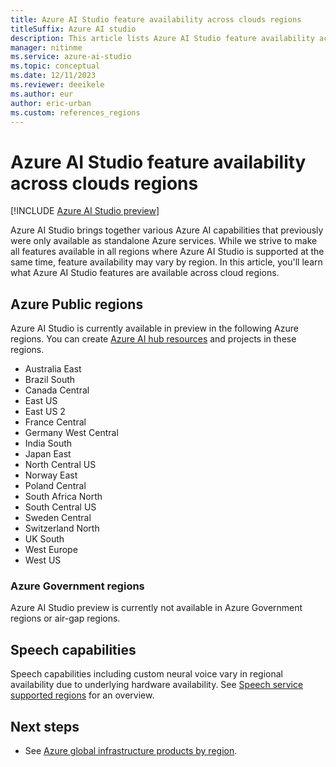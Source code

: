 ```yaml
---
title: Azure AI Studio feature availability across clouds regions
titleSuffix: Azure AI studio
description: This article lists Azure AI Studio feature availability across clouds regions.
manager: nitinme
ms.service: azure-ai-studio
ms.topic: conceptual
ms.date: 12/11/2023
ms.reviewer: deeikele
ms.author: eur
author: eric-urban
ms.custom: references_regions
---
```


# Azure AI Studio feature availability across clouds regions

[!INCLUDE [Azure AI Studio preview](../includes/preview-ai-studio.md)]

Azure AI Studio brings together various Azure AI capabilities that previously were only available as standalone Azure services. While we strive to make all features available in all regions where Azure AI Studio is supported at the same time, feature availability may vary by region. In this article, you'll learn what Azure AI Studio features are available across cloud regions.  

## Azure Public regions

Azure AI Studio is currently available in preview in the following Azure regions. You can create [Azure AI hub resources](../how-to/create-azure-ai-resource.md) and projects in these regions.

- Australia East
- Brazil South
- Canada Central
- East US
- East US 2
- France Central
- Germany West Central
- India South
- Japan East
- North Central US
- Norway East
- Poland Central
- South Africa North
- South Central US
- Sweden Central
- Switzerland North
- UK South
- West Europe
- West US

### Azure Government regions

Azure AI Studio preview is currently not available in Azure Government regions or air-gap regions.

## Speech capabilities

Speech capabilities including custom neural voice vary in regional availability due to underlying hardware availability. See [Speech service supported regions](../../ai-services/speech-service/regions.md) for an overview.

## Next steps

- See [Azure global infrastructure products by region](https://azure.microsoft.com/global-infrastructure/services/).

